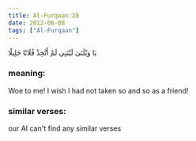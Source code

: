 ```yaml
---
title: Al-Furqaan:28
date: 2012-06-08
tags: ["Al-Furqaan"]
---
```

يَا وَيْلَتَىٰ لَيْتَنِي لَمْ أَتَّخِذْ فُلَانًا خَلِيلًا
### meaning: 
Woe to me! I wish I had not taken so and so as a friend!
### similar verses: 

our AI can't find any similar verses




